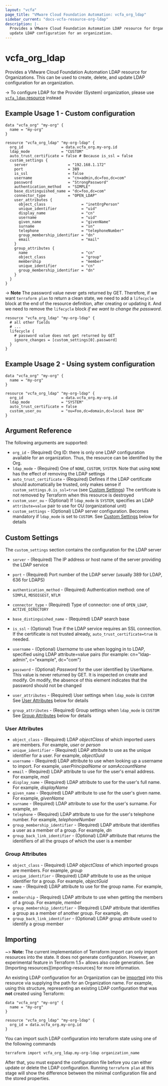 ```yaml
---
layout: "vcfa"
page_title: "VMware Cloud Foundation Automation: vcfa_org_ldap"
sidebar_current: "docs-vcfa-resource-org-ldap"
description: |-
  Provides a VMware Cloud Foundation Automation LDAP resource for Organizations. This can be used to create, delete, and 
  update LDAP configuration for an organization.
---
```


# vcfa\_org\_ldap

Provides a VMware Cloud Foundation Automation LDAP resource for Organizations.
This can be used to create, delete, and update LDAP configuration for an organization.

-> To configure LDAP for the Provider (System) organization, please use [`vcfa_ldap` resource](/providers/vmware/vcfa/latest/docs/resources/ldap) instead

## Example Usage 1 - Custom configuration

```hcl
data "vcfa_org" "my-org" {
  name = "my-org"
}

resource "vcfa_org_ldap" "my-org-ldap" {
  org_id                 = data.vcfa_org.my-org.id
  ldap_mode              = "CUSTOM"
  auto_trust_certificate = false # Because is_ssl = false
  custom_settings {
    server                  = "192.168.1.172"
    port                    = 389
    is_ssl                  = false
    username                = "cn=admin,dc=foo,dc=com"
    password                = "StrongPassword"
    authentication_method   = "SIMPLE"
    base_distinguished_name = "dc=foo,dc=com"
    connector_type          = "OPEN_LDAP"
    user_attributes {
      object_class                = "inetOrgPerson"
      unique_identifier           = "uid"
      display_name                = "cn"
      username                    = "uid"
      given_name                  = "givenName"
      surname                     = "sn"
      telephone                   = "telephoneNumber"
      group_membership_identifier = "dn"
      email                       = "mail"
    }
    group_attributes {
      name                        = "cn"
      object_class                = "group"
      membership                  = "member"
      unique_identifier           = "cn"
      group_membership_identifier = "dn"
    }
  }
}
```

-> **Note** 
The password value never gets returned by GET. Therefore, if we want `terraform plan` to return a clean state, we need
to add a `lifecycle` block at the end of the resource definition, after creating or updating it.
And we need to remove the `lifecycle` block _if we want to change the password_.

```hcl
resource "vcfa_org_ldap" "my-org-ldap" {
  # all other fields
  # ...
  lifecycle {
    # password value does not get returned by GET
    ignore_changes = [custom_settings[0].password]
  }
}
```

## Example Usage 2 - Using system configuration

```hcl
data "vcfa_org" "my-org" {
  name = "my-org"
}

resource "vcfa_org_ldap" "my-org-ldap" {
  org_id                 = data.vcfa_org.my-org.id
  ldap_mode              = "SYSTEM"
  auto_trust_certificate = false
  custom_user_ou         = "ou=Foo,dc=domain,dc=local base DN"
}
```

## Argument Reference

The following arguments are supported:

* `org_id` - (Required) Org ID: there is only one LDAP configuration available for an organization. Thus, the resource can be identified by the Org.
* `ldap_mode` - (Required) One of `NONE`, `CUSTOM`, `SYSTEM`. Note that using `NONE` has the effect of removing the LDAP settings
* `auto_trust_certificate` - (Required) Defines if the LDAP certificate should automatically be trusted, only makes sense if `custom_settings.0.is_ssl=true` (see [Custom Settings](#custom-settings))
  The certificate is not removed by Terraform when this resource is destroyed
* `custom_user_ou` - (Optional) If `ldap_mode` is `SYSTEM`, specifies an LDAP `attribute=value` pair to use for OU (organizational unit)
* `custom_settings` - (Optional) LDAP server configuration. Becomes mandatory if `ldap_mode` is set to `CUSTOM`. See [Custom Settings](#custom-settings) below for details

<a id="custom-settings"></a>
## Custom Settings

The `custom_settings` section contains the configuration for the LDAP server

* `server` - (Required) The IP address or host name of the server providing the LDAP service
* `port` - (Required) Port number of the LDAP server (usually 389 for LDAP, 636 for LDAPS)
* `authentication_method` - (Required) Authentication method: one of `SIMPLE`, `MD5DIGEST`, `NTLM`
* `connector_type` - (Required) Type of connector: one of `OPEN_LDAP`, `ACTIVE_DIRECTORY`
* `base_distinguished_name` - (Required) LDAP search base
* `is_ssl` - (Optional) True if the LDAP service requires an SSL connection. If the certificate is not trusted already, `auto_trust_certificate=true` is needed.
* `username` - (Optional) _Username_ to use when logging in to LDAP, specified using LDAP attribute=value pairs 
  (for example: cn="ldap-admin", c="example", dc="com")
* `password` - (Optional) _Password_ for the user identified by UserName. This value is never returned by GET. 
   It is inspected on create and modify. On modify, the absence of this element indicates that the password should not be changed

* `user_attributes` - (Required) User settings when `ldap_mode` is `CUSTOM` See [User Attributes](#user-attributes) below for details
* `group_attributes` - (Required) Group settings when `ldap_mode` is `CUSTOM` See [Group Attributes](#group-attributes) below for details

<a id="user-attributes"></a>
### User Attributes

* `object_class` - (Required)  LDAP _objectClass_ of which imported users are members. For example, _user_ or _person_
* `unique_identifier` - (Required) LDAP attribute to use as the unique identifier for a user. For example, _objectGuid_
* `username` - (Required) LDAP attribute to use when looking up a username to import. For example, _userPrincipalName_ or _samAccountName_
* `email` - (Required) LDAP attribute to use for the user's email address. For example, _mail_
* `display_name` - (Required) LDAP attribute to use for the user's full name. For example, _displayName_
* `given_name` - (Required) LDAP attribute to use for the user's given name. For example, _givenName_
* `surname` - (Required) LDAP attribute to use for the user's surname. For example, _sn_
* `telephone` - (Required) LDAP attribute to use for the user's telephone number. For example, _telephoneNumber_
* `group_membership_identifier` - (Required) LDAP attribute that identifies a user as a member of a group. For example, _dn_
* `group_back_link_identifier` - (Optional) LDAP attribute that returns the identifiers of all the groups of which the user is a member

<a id="group-attributes"></a>
### Group Attributes

* `object_class` - (Required) LDAP _objectClass_ of which imported groups are members. For example, _group_
* `unique_identifier` - (Required) LDAP attribute to use as the unique identifier for a group. For example, _objectGuid_
* `name` - (Required) LDAP attribute to use for the group name. For example, _cn_
* `membership` - (Required) LDAP attribute to use when getting the members of a group. For example, _member_
* `group_membership_identifier` - (Required) LDAP attribute that identifies a group as a member of another group. For example, _dn_
* `group_back_link_identifier` - (Optional) LDAP group attribute used to identify a group member

## Importing

~> **Note:** The current implementation of Terraform import can only import resources into the
state. It does not generate configuration. However, an experimental feature in Terraform 1.5+ allows
also code generation. See [Importing resources][importing-resources] for more information.

An existing LDAP configuration for an Organization can be [imported][docs-import] into this resource via supplying the path for an Organization name.
For example, using this structure, representing an existing LDAP configuration that was **not** created using Terraform:

```hcl
data "vcfa_org" "my-org" {
  name = "my-org"
}

resource "vcfa_org_ldap" "my-org-ldap" {
  org_id = data.vcfa_org.my-org.id
}
```

You can import such LDAP configuration into terraform state using one of the following commands

```
terraform import vcfa_org_ldap.my-org-ldap organization_name
```

After that, you must expand the configuration file before you can either update or delete the LDAP configuration. Running `terraform plan`
at this stage will show the difference between the minimal configuration file and the stored properties.

[docs-import]:https://www.terraform.io/docs/import/
